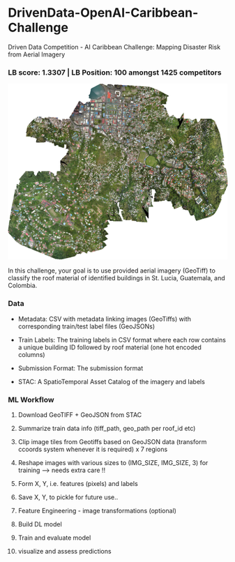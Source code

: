# DrivenData-OpenAI-Caribbean-Challenge

Driven Data Competition - AI Caribbean Challenge: Mapping Disaster Risk from Aerial Imagery


### LB score: 1.3307 | LB Position: 100 amongst 1425 competitors 


[Follow the link]: https://www.drivendata.org/competitions/58/disaster-response-roof-type/page/142/



![alt text](https://github.com/i-mein/DrivenData-OpenAI-Caribbean-Competition/blob/master/images/drivendata.png)


In this challenge, your goal is to use provided aerial imagery (GeoTiff) to classify the roof material of identified buildings in St. Lucia, Guatemala, and Colombia. 


### Data 

- Metadata: CSV with metadata linking images (GeoTiffs) with corresponding train/test label files (GeoJSONs)


- Train Labels: The training labels in CSV format where each row contains a unique building ID followed by roof material (one hot encoded columns)


- Submission Format: The submission format


- STAC: A SpatioTemporal Asset Catalog of the imagery and labels



### ML Workflow

1. Download GeoTIFF + GeoJSON from STAC 

2. Summarize train data info (tiff_path, geo_path per roof_id etc)

3. Clip image tiles from Geotiffs based on GeoJSON data (transform ccoords system whenever it is required) x 7 regions

4. Reshape images with various sizes to (IMG_SIZE, IMG_SIZE, 3) for training   --> needs extra care !!

5. Form X, Y, i.e. features (pixels) and labels 

6. Save X, Y, to pickle for future use.. 

7. Feature Engineering - image transformations (optional)

8. Build DL model 

9. Train and evaluate model 

10. visualize and assess predictions 


